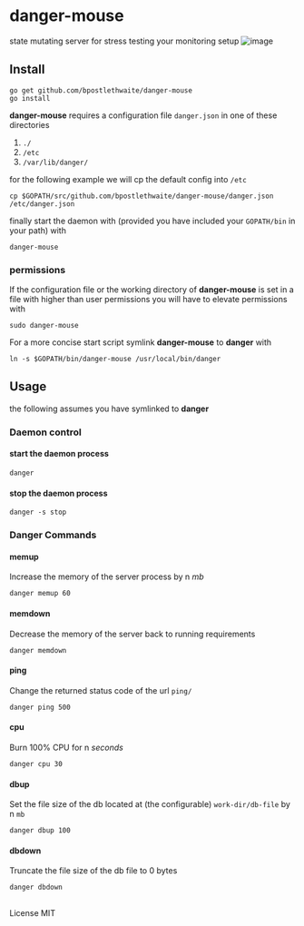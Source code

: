 # danger-mouse
state mutating server for stress testing your monitoring setup
![image](http://www.whatsupwhatson.com/wp-content/uploads/2014/12/danger-mouse.jpg)

## Install
```shell
go get github.com/bpostlethwaite/danger-mouse
go install
```
**danger-mouse** requires a configuration file `danger.json` in one of these directories
1. `./`
2. `/etc`
3. `/var/lib/danger/`

for the following example we will cp the default config into `/etc`
```shell
cp $GOPATH/src/github.com/bpostlethwaite/danger-mouse/danger.json /etc/danger.json
```
finally start the daemon with (provided you have included your `GOPATH/bin` in your path) with
```
danger-mouse
```

### permissions
If the configuration file or the working directory of **danger-mouse** is set in a file with higher than user permissions you will have to elevate permissions with
```shell
sudo danger-mouse
```

For a more concise start script symlink **danger-mouse** to **danger** with
```shell
ln -s $GOPATH/bin/danger-mouse /usr/local/bin/danger
```

## Usage
the following assumes you have symlinked to **danger**

### Daemon control
#### start the daemon process
```shell
danger
```

#### stop the daemon process
```shell
danger -s stop
```

### Danger Commands
#### memup
Increase the memory of the server process by n *mb*
```shell
danger memup 60
```

#### memdown
Decrease the memory of the server back to running requirements
```shell
danger memdown
```

#### ping
Change the returned status code of the url `ping/`
```shell
danger ping 500
```

#### cpu
Burn 100% CPU for n *seconds*
```shell
danger cpu 30
```

#### dbup
Set the file size of the db located at (the configurable) `work-dir/db-file` by n `mb`
```shell
danger dbup 100
```

#### dbdown
Truncate the file size of the db file to 0 bytes
```shell
danger dbdown
```

##
License MIT

